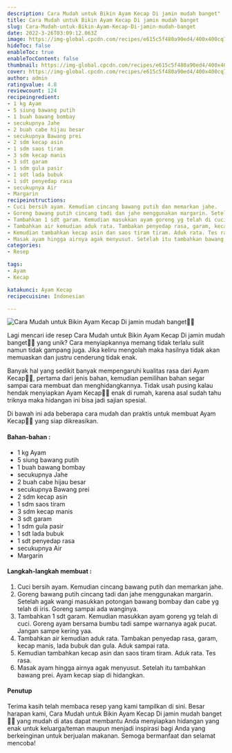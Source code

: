 ```yaml
---
description: Cara Mudah untuk Bikin Ayam Kecap Di jamin mudah banget"
title: Cara Mudah untuk Bikin Ayam Kecap Di jamin mudah banget
slug: Cara-Mudah-untuk-Bikin-Ayam-Kecap-Di-jamin-mudah-banget
date: 2022-3-26T03:09:12.063Z
image: https://img-global.cpcdn.com/recipes/e615c5f480a90ed4/400x400cq70/photo.jpg
hideToc: false
enableToc: true
enableTocContent: false
thumbnail: https://img-global.cpcdn.com/recipes/e615c5f480a90ed4/400x400cq70/photo.jpg
cover: https://img-global.cpcdn.com/recipes/e615c5f480a90ed4/400x400cq70/photo.jpg
author: admin
ratingvalue: 4.8
reviewcount: 124
recipeingredient:
- 1 kg Ayam
- 5 siung bawang putih
- 1 buah bawang bombay
- secukupnya Jahe
- 2 buah cabe hijau besar
- secukupnya Bawang prei
- 2 sdm kecap asin
- 1 sdm saos tiram
- 3 sdm kecap manis
- 3 sdt garam
- 1 sdm gula pasir
- 1 sdt lada bubuk
- 1 sdt penyedap rasa
- secukupnya Air
- Margarin
recipeinstructions:
- Cuci bersih ayam. Kemudian cincang bawang putih dan memarkan jahe.
- Goreng bawang putih cincang tadi dan jahe menggunakan margarin. Setelah agak wangi masukkan potongan bawang bombay dan cabe yg telah di iris. Goreng sampai ada wanginya.
- Tambahkan 1 sdt garam. Kemudian masukkan ayam goreng yg telah di cuci. Goreng ayam bersama bumbu tadi sampe warnanya agak pucat. Jangan sampe kering yaa.
- Tambahkan air kemudian aduk rata. Tambakan penyedap rasa, garam, kecap manis, lada bubuk dan gula. Aduk sampai rata.
- Kemudian tambahkan kecap asin dan saos tiram tiram. Aduk rata. Tes rasa.
- Masak ayam hingga airnya agak menyusut. Setelah itu tambahkan bawang prei. Ayam kecap siap di hidangkan.
categories:
- Resep

tags:
- Ayam
- Kecap

katakunci: Ayam Kecap
recipecuisine: Indonesian

---
```


![Cara Mudah untuk Bikin Ayam Kecap Di jamin mudah banget👩‍🍳](https://img-global.cpcdn.com/recipes/e615c5f480a90ed4/400x400cq70/photo.jpg)

Lagi mencari ide resep Cara Mudah untuk Bikin Ayam Kecap Di jamin mudah banget👩‍🍳 yang unik? Cara menyiapkannya memang tidak terlalu sulit namun tidak gampang juga. Jika keliru mengolah maka hasilnya tidak akan memuaskan dan justru cenderung tidak enak.

Banyak hal yang sedikit banyak mempengaruhi kualitas rasa dari Ayam Kecap👩‍🍳, pertama dari jenis bahan, kemudian pemilihan bahan segar sampai cara membuat dan menghidangkannya. Tidak usah pusing kalau hendak menyiapkan Ayam Kecap👩‍🍳 enak di rumah, karena asal sudah tahu triknya maka hidangan ini bisa jadi sajian spesial.

Di bawah ini ada beberapa cara mudah dan praktis untuk membuat Ayam Kecap👩‍🍳 yang siap dikreasikan.

<!--inarticleads1-->

#### Bahan-bahan :

- 1 kg Ayam
- 5 siung bawang putih
- 1 buah bawang bombay
- secukupnya Jahe
- 2 buah cabe hijau besar
- secukupnya Bawang prei
- 2 sdm kecap asin
- 1 sdm saos tiram
- 3 sdm kecap manis
- 3 sdt garam
- 1 sdm gula pasir
- 1 sdt lada bubuk
- 1 sdt penyedap rasa
- secukupnya Air
- Margarin

<!--inarticleads2-->

#### Langkah-langkah membuat :

1. Cuci bersih ayam. Kemudian cincang bawang putih dan memarkan jahe.
1. Goreng bawang putih cincang tadi dan jahe menggunakan margarin. Setelah agak wangi masukkan potongan bawang bombay dan cabe yg telah di iris. Goreng sampai ada wanginya.
1. Tambahkan 1 sdt garam. Kemudian masukkan ayam goreng yg telah di cuci. Goreng ayam bersama bumbu tadi sampe warnanya agak pucat. Jangan sampe kering yaa.
1. Tambahkan air kemudian aduk rata. Tambakan penyedap rasa, garam, kecap manis, lada bubuk dan gula. Aduk sampai rata.
1. Kemudian tambahkan kecap asin dan saos tiram tiram. Aduk rata. Tes rasa.
1. Masak ayam hingga airnya agak menyusut. Setelah itu tambahkan bawang prei. Ayam kecap siap di hidangkan.

#### Penutup

Terima kasih telah membaca resep yang kami tampilkan di sini. Besar harapan kami, Cara Mudah untuk Bikin Ayam Kecap Di jamin mudah banget👩‍🍳 yang mudah di atas dapat membantu Anda menyiapkan hidangan yang enak untuk keluarga/teman maupun menjadi inspirasi bagi Anda yang berkeinginan untuk berjualan makanan. Semoga bermanfaat dan selamat mencoba!